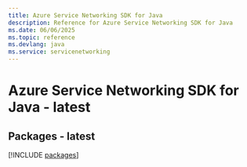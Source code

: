 ```yaml
---
title: Azure Service Networking SDK for Java
description: Reference for Azure Service Networking SDK for Java
ms.date: 06/06/2025
ms.topic: reference
ms.devlang: java
ms.service: servicenetworking
---
```

# Azure Service Networking SDK for Java - latest
## Packages - latest
[!INCLUDE [packages](service-networking-index.md)]